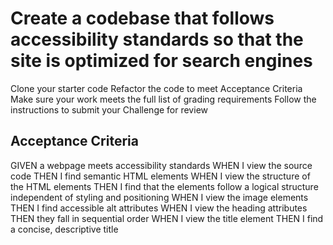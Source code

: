 # Create a codebase that follows accessibility standards so that the site is optimized for search engines

Clone your starter code
Refactor the code to meet Acceptance Criteria
Make sure your work meets the full list of grading requirements
Follow the instructions to submit your Challenge for review

## Acceptance Criteria

GIVEN a webpage meets accessibility standards
WHEN I view the source code
THEN I find semantic HTML elements
WHEN I view the structure of the HTML elements
THEN I find that the elements follow a logical structure independent of styling and positioning
WHEN I view the image elements
THEN I find accessible alt attributes
WHEN I view the heading attributes
THEN they fall in sequential order
WHEN I view the title element
THEN I find a concise, descriptive title
